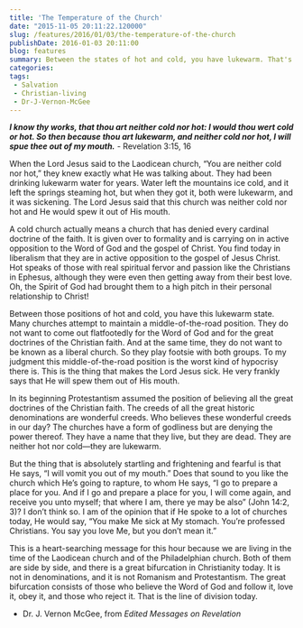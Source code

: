 ```yaml
---
title: 'The Temperature of the Church'
date: "2015-11-05 20:11:22.120000"
slug: /features/2016/01/03/the-temperature-of-the-church
publishDate: 2016-01-03 20:11:00
blog: features
summary: Between the states of hot and cold, you have lukewarm. That's where many churches today attempt to position themselves. But Jesus very frankly says that He will spew them out of His mouth.
categories: 
tags:
 - Salvation
 - Christian-living
 - Dr-J-Vernon-McGee
---
```

***I know thy works, that thou art neither cold nor hot: I would thou wert cold or hot. So then because thou art lukewarm, and neither cold nor hot, I will spue thee out of my mouth.*** - Revelation 3:15, 16


When the Lord Jesus said to the Laodicean church, “You are neither cold nor hot,” they knew exactly what He was talking about. They had been drinking lukewarm water for years. Water left the mountains ice cold, and it left the springs steaming hot, but when they got it, both were lukewarm, and it was sickening. The Lord Jesus said that this church was neither cold nor hot and He would spew it out of His mouth.


A cold church actually means a church that has denied every cardinal doctrine of the faith. It is given over to formality and is carrying on in active opposition to the Word of God and the gospel of Christ. You find today in liberalism that they are in active opposition to the gospel of Jesus Christ. Hot speaks of those with real spiritual fervor and passion like the Christians in Ephesus, although they were even then getting away from their best love. Oh, the Spirit of God had brought them to a high pitch in their personal relationship to Christ!


Between those positions of hot and cold, you have this lukewarm state. Many churches attempt to maintain a middle-of-the-road position. They do not want to come out flatfootedly for the Word of God and for the great doctrines of the Christian faith. And at the same time, they do not want to be known as a liberal church. So they play footsie with both groups. To my judgment this middle-of-the-road position is the worst kind of hypocrisy there is. This is the thing that makes the Lord Jesus sick. He very frankly says that He will spew them out of His mouth.


In its beginning Protestantism assumed the position of believing all the great doctrines of the Christian faith. The creeds of all the great historic denominations are wonderful creeds. Who believes these wonderful creeds in our day? The churches have a form of godliness but are denying the power thereof. They have a name that they live, but they are dead. They are neither hot nor cold—they are lukewarm.


But the thing that is absolutely startling and frightening and fearful is that He says, “I will vomit you out of my mouth.” Does that sound to you like the church which He’s going to rapture, to whom He says, “I go to prepare a place for you. And if I go and prepare a place for you, I will come again, and receive you unto myself; that where I am, there ye may be also” (John 14:2, 3)? I don’t think so. I am of the opinion that if He spoke to a lot of churches today, He would say, “You make Me sick at My stomach. You’re professed Christians. You say you love Me, but you don’t mean it.”


This is a heart-searching message for this hour because we are living in the time of the Laodicean church and of the Philadelphian church. Both of them are side by side, and there is a great bifurcation in Christianity today. It is not in denominations, and it is not Romanism and Protestantism. The great bifurcation consists of those who believe the Word of God and follow it, love it, obey it, and those who reject it. That is the line of division today.


- Dr. J. Vernon McGee, from *Edited Messages on Revelation*



